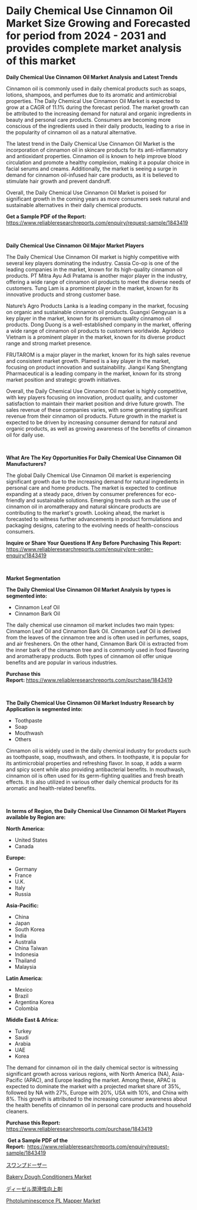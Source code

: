 <p><h1>Daily Chemical Use Cinnamon Oil Market Size Growing and Forecasted for period from 2024 - 2031 and provides complete market analysis of this market</h1></p><p><strong>Daily Chemical Use Cinnamon Oil Market Analysis and Latest Trends</strong></p>
<p><p>Cinnamon oil is commonly used in daily chemical products such as soaps, lotions, shampoos, and perfumes due to its aromatic and antimicrobial properties. The Daily Chemical Use Cinnamon Oil Market is expected to grow at a CAGR of 11.1% during the forecast period. The market growth can be attributed to the increasing demand for natural and organic ingredients in beauty and personal care products. Consumers are becoming more conscious of the ingredients used in their daily products, leading to a rise in the popularity of cinnamon oil as a natural alternative.</p><p>The latest trend in the Daily Chemical Use Cinnamon Oil Market is the incorporation of cinnamon oil in skincare products for its anti-inflammatory and antioxidant properties. Cinnamon oil is known to help improve blood circulation and promote a healthy complexion, making it a popular choice in facial serums and creams. Additionally, the market is seeing a surge in demand for cinnamon oil-infused hair care products, as it is believed to stimulate hair growth and prevent dandruff.</p><p>Overall, the Daily Chemical Use Cinnamon Oil Market is poised for significant growth in the coming years as more consumers seek natural and sustainable alternatives in their daily chemical products.</p></p>
<p><strong>Get a Sample PDF of the Report:&nbsp;</strong> <a href="https://www.reliableresearchreports.com/enquiry/request-sample/1843419">https://www.reliableresearchreports.com/enquiry/request-sample/1843419</a></p>
<p>&nbsp;</p>
<p><strong>Daily Chemical Use Cinnamon Oil Major Market Players</strong></p>
<p><p>The Daily Chemical Use Cinnamon Oil market is highly competitive with several key players dominating the industry. Cassia Co-op is one of the leading companies in the market, known for its high-quality cinnamon oil products. PT Mitra Ayu Adi Pratama is another major player in the industry, offering a wide range of cinnamon oil products to meet the diverse needs of customers. Tung Lam is a prominent player in the market, known for its innovative products and strong customer base.</p><p>Nature’s Agro Products Lanka is a leading company in the market, focusing on organic and sustainable cinnamon oil products. Guangxi Gengyuan is a key player in the market, known for its premium quality cinnamon oil products. Dong Duong is a well-established company in the market, offering a wide range of cinnamon oil products to customers worldwide. Agrideco Vietnam is a prominent player in the market, known for its diverse product range and strong market presence.</p><p>FRUTAROM is a major player in the market, known for its high sales revenue and consistent market growth. Plamed is a key player in the market, focusing on product innovation and sustainability. Jiangxi Kang Shengtang Pharmaceutical is a leading company in the market, known for its strong market position and strategic growth initiatives.</p><p>Overall, the Daily Chemical Use Cinnamon Oil market is highly competitive, with key players focusing on innovation, product quality, and customer satisfaction to maintain their market position and drive future growth. The sales revenue of these companies varies, with some generating significant revenue from their cinnamon oil products. Future growth in the market is expected to be driven by increasing consumer demand for natural and organic products, as well as growing awareness of the benefits of cinnamon oil for daily use.</p></p>
<p>&nbsp;</p>
<p><strong>What Are The Key Opportunities For Daily Chemical Use Cinnamon Oil Manufacturers?</strong></p>
<p><p>The global Daily Chemical Use Cinnamon Oil market is experiencing significant growth due to the increasing demand for natural ingredients in personal care and home products. The market is expected to continue expanding at a steady pace, driven by consumer preferences for eco-friendly and sustainable solutions. Emerging trends such as the use of cinnamon oil in aromatherapy and natural skincare products are contributing to the market's growth. Looking ahead, the market is forecasted to witness further advancements in product formulations and packaging designs, catering to the evolving needs of health-conscious consumers.</p></p>
<p><strong>Inquire or Share Your Questions If Any Before Purchasing This Report:</strong> <a href="https://www.reliableresearchreports.com/enquiry/pre-order-enquiry/1843419">https://www.reliableresearchreports.com/enquiry/pre-order-enquiry/1843419</a></p>
<p>&nbsp;</p>
<p><strong>Market Segmentation</strong></p>
<p><strong>The Daily Chemical Use Cinnamon Oil Market Analysis by types is segmented into:</strong></p>
<p><ul><li>Cinnamon Leaf Oil</li><li>Cinnamon Bark Oil</li></ul></p>
<p><p>The daily chemical use cinnamon oil market includes two main types: Cinnamon Leaf Oil and Cinnamon Bark Oil. Cinnamon Leaf Oil is derived from the leaves of the cinnamon tree and is often used in perfumes, soaps, and air fresheners. On the other hand, Cinnamon Bark Oil is extracted from the inner bark of the cinnamon tree and is commonly used in food flavoring and aromatherapy products. Both types of cinnamon oil offer unique benefits and are popular in various industries.</p></p>
<p><strong>Purchase this Report:&nbsp;</strong><a href="https://www.reliableresearchreports.com/purchase/1843419">https://www.reliableresearchreports.com/purchase/1843419</a></p>
<p>&nbsp;</p>
<p><strong>The Daily Chemical Use Cinnamon Oil Market Industry Research by Application is segmented into:</strong></p>
<p><ul><li>Toothpaste</li><li>Soap</li><li>Mouthwash</li><li>Others</li></ul></p>
<p><p>Cinnamon oil is widely used in the daily chemical industry for products such as toothpaste, soap, mouthwash, and others. In toothpaste, it is popular for its antimicrobial properties and refreshing flavor. In soap, it adds a warm and spicy scent while also providing antibacterial benefits. In mouthwash, cinnamon oil is often used for its germ-fighting qualities and fresh breath effects. It is also utilized in various other daily chemical products for its aromatic and health-related benefits.</p></p>
<p>&nbsp;</p>
<p><strong>In terms of Region, the Daily Chemical Use Cinnamon Oil Market Players available by Region are:</strong></p>
<p>
    <p> <strong> North America: </strong>
        <ul>
            <li>United States</li>
            <li>Canada</li>
        </ul>
        </p> 
    <p> <strong> Europe: </strong>
        <ul>
            <li>Germany</li>
            <li>France</li>
            <li>U.K.</li>
            <li>Italy</li>
            <li>Russia</li>
        </ul>
        </p> 
    <p> <strong> Asia-Pacific: </strong>
        <ul>
            <li>China</li>
            <li>Japan</li>
            <li>South Korea</li>
            <li>India</li>
            <li>Australia</li>
            <li>China Taiwan</li>
            <li>Indonesia</li>
            <li>Thailand</li>
            <li>Malaysia</li>
        </ul>
        </p> 
    <p> <strong> Latin America: </strong>
        <ul>
            <li>Mexico</li>
            <li>Brazil</li>
            <li>Argentina Korea</li>
            <li>Colombia</li>
        </ul>
        </p> 
    <p> <strong> Middle East & Africa: </strong>
        <ul>
            <li>Turkey</li>
            <li>Saudi</li>
            <li>Arabia</li>
            <li>UAE</li>
            <li>Korea</li>
        </ul>
    </p>
    </p>
<p><p>The demand for cinnamon oil in the daily chemical sector is witnessing significant growth across various regions, with North America (NA), Asia-Pacific (APAC), and Europe leading the market. Among these, APAC is expected to dominate the market with a projected market share of 35%, followed by NA with 27%, Europe with 20%, USA with 10%, and China with 8%. This growth is attributed to the increasing consumer awareness about the health benefits of cinnamon oil in personal care products and household cleaners.</p></p>
<p><strong>Purchase this Report: </strong><a href="https://www.reliableresearchreports.com/purchase/1843419">https://www.reliableresearchreports.com/purchase/1843419</a></p>
<p>&nbsp;<strong>Get a Sample PDF of the Report:&nbsp;&nbsp;</strong><a href="https://www.reliableresearchreports.com/enquiry/request-sample/1843419">https://www.reliableresearchreports.com/enquiry/request-sample/1843419</a></p>
<p><strong></strong></p>
<p><p><a href="https://medium.com/@valeridd446677/%E3%82%B9%E3%83%AF%E3%83%B3%E3%83%97%E3%83%89%E3%83%BC%E3%82%B6%E3%83%BC%E3%83%9E%E3%83%BC%E3%82%B1%E3%83%83%E3%83%88%E3%83%A1%E3%83%88%E3%83%AA%E3%82%AF%E3%82%B9%E3%81%AE%E8%A7%A3%E8%AA%AD-%E5%B8%82%E5%A0%B4%E3%82%B7%E3%82%A7%E3%82%A2-%E3%83%88%E3%83%AC%E3%83%B3%E3%83%89-%E6%88%90%E9%95%B7%E3%83%91%E3%82%BF%E3%83%BC%E3%83%B3-44c73aa8cac0">スワンプドーザー</a></p><p><a href="https://view.publitas.com/reportprime-1/bakery-dough-conditioners-market-offers-provide-insightful-data-for-the-time-period-from-2024-to-2031-and-also-provide-analysis-based-on-application-type-and-region/">Bakery Dough Conditioners Market</a></p><p><a href="https://medium.com/@gregoriookeefe2023/%E3%83%87%E3%82%A3%E3%83%BC%E3%82%BC%E3%83%AB%E6%BD%A4%E6%BB%91%E6%80%A7%E5%90%91%E4%B8%8A%E5%89%A4%E5%B8%82%E5%A0%B4%E3%81%AE%E5%B1%95%E6%9C%9B-%E6%A5%AD%E7%95%8C%E6%A6%82%E8%A6%81%E3%81%A8%E4%BA%88%E6%B8%AC-2024%E5%B9%B4%E3%81%8B%E3%82%892031%E5%B9%B4-b9e20e8019fd">ディーゼル潤滑性向上剤</a></p><p><a href="https://unruly-ladybug-44b.notion.site/Photoluminescence-PL-Mapper-Market-Size-Focuses-on-Market-Dynamics-In-Depth-Analysis-and-Future-Pro-41f2e49f911b49fd8e733b4b1794e640">Photoluminescence PL Mapper Market</a></p></p>